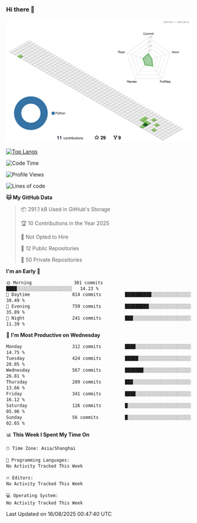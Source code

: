 ### Hi there 👋

![](./profile-3d-contrib/profile-green-animate.svg)

 

[![Top Langs](https://github-readme-stats.vercel.app/api/top-langs/?username=fly2tomato)](https://github.com/anuraghazra/github-readme-stats)


 

<!--START_SECTION:waka-->
![Code Time](http://img.shields.io/badge/Code%20Time-5%20hrs%2042%20mins-blue)

![Profile Views](http://img.shields.io/badge/Profile%20Views-1-blue)

![Lines of code](https://img.shields.io/badge/From%20Hello%20World%20I%27ve%20Written-529.2%20thousand%20lines%20of%20code-blue)

**🐱 My GitHub Data** 

> 📦 291.1 kB Used in GitHub's Storage 
 > 
> 🏆 10 Contributions in the Year 2025
 > 
> 🚫 Not Opted to Hire
 > 
> 📜 12 Public Repositories 
 > 
> 🔑 50 Private Repositories 
 > 
**I'm an Early 🐤** 

```text
🌞 Morning                301 commits         ████░░░░░░░░░░░░░░░░░░░░░   14.23 % 
🌆 Daytime                814 commits         ██████████░░░░░░░░░░░░░░░   38.49 % 
🌃 Evening                759 commits         █████████░░░░░░░░░░░░░░░░   35.89 % 
🌙 Night                  241 commits         ███░░░░░░░░░░░░░░░░░░░░░░   11.39 % 
```
📅 **I'm Most Productive on Wednesday** 

```text
Monday                   312 commits         ████░░░░░░░░░░░░░░░░░░░░░   14.75 % 
Tuesday                  424 commits         █████░░░░░░░░░░░░░░░░░░░░   20.05 % 
Wednesday                567 commits         ███████░░░░░░░░░░░░░░░░░░   26.81 % 
Thursday                 289 commits         ███░░░░░░░░░░░░░░░░░░░░░░   13.66 % 
Friday                   341 commits         ████░░░░░░░░░░░░░░░░░░░░░   16.12 % 
Saturday                 126 commits         █░░░░░░░░░░░░░░░░░░░░░░░░   05.96 % 
Sunday                   56 commits          █░░░░░░░░░░░░░░░░░░░░░░░░   02.65 % 
```


📊 **This Week I Spent My Time On** 

```text
🕑︎ Time Zone: Asia/Shanghai

💬 Programming Languages: 
No Activity Tracked This Week

🔥 Editors: 
No Activity Tracked This Week

💻 Operating System: 
No Activity Tracked This Week
```


 Last Updated on 16/08/2025 00:47:40 UTC
<!--END_SECTION:waka-->
